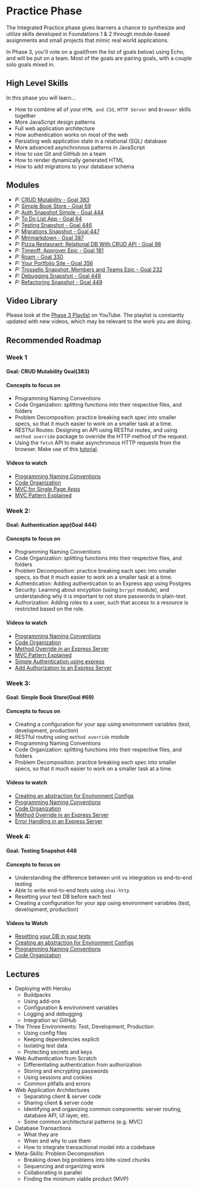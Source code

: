 # Practice Phase

The Integrated Practice phase gives learners a chance to synthesize and utilize skills developed in Foundations 1 & 2 through module-based assignments and small projects that mimic real world applications.

In Phase 3, you'll vote on a goal(from the list of goals below) using Echo, and will be put on a team. Most of the goals are pairing goals, with a couple solo goals mixed in.

## High Level Skills

In this phase you will learn…

- How to combine all of your `HTML and CSS`, `HTTP Server` and `Browser` skills together
- More JavaScript design patterns
- Full web application architecture
- How authentication works on most of the web
- Persisting web application state in a relational (SQL) database
- More advanced asynchronous patterns in JavaScript
- How to use Git and GitHub on a team
- How to render dynamically generated HTML
- How to add migrations to your database schema

## Modules

- _P:_ [CRUD Mutability - Goal 383](../../modules/CRUD-Mutability--Goal-383)
- _P:_ [Simple Book Store - Goal 69](../../modules/Simple-Book-Store--Goal-69)
- _P:_ [Auth Snapshot Simple - Goal 444](../../modules/Auth-Snapshot-Simple--Goal-444)
- _P:_ [To Do List App - Goal 64](../../modules/To-Do-List-App--Goal-64)
- _P:_ [Testing Snapshot - Goal 446](../../modules/Testing-Snapshot--Goal-446)
- _P:_ [Migrations Snapshot - Goal 447](../../modules/Migrations-Snapshot--Goal-447)
- _P:_ [Mmmarkdown - Goal 387](../../modules/Mmmarkdown--Goal-387)
- _P:_ [Pizza Restaurant: Relational DB With CRUD API - Goal 98](../../modules/Pizza-Restaurant-Relational-DB-Schema-With-CRUD-API--Goal-98)
- _P:_ [Timeoff: Approver Epic - Goal 181](../../modules/Timeoff-Approver-Epic--Goal-181)
- _P:_ [Roam - Goal 330](../../modules/Roam--Goal-330)
- _P:_ [Your Portfolio Site - Goal 356](../../modules/Your-Portfolio-Site--Goal-356)
- _P:_ [Trossello Snapshot: Members and Teams Epic - Goal 232](../../modules/Trosello-Snapshot-Members-And-Teams-Epic--Goal-232)
- _P:_ [Debugging Snapshot - Goal 448](../../modules/Debugging-Snapshot--Goal-448)
- _P:_ [Refactoring Snapshot - Goal 449](../../modules/Refactoring-Snapshot--Goal-449)

## Video Library

Please look at the [Phase 3 Playlist](https://www.youtube.com/playlist?list=PLcSbxZVkmW_gHJIVLffRGJ4FRXy9LNabc) on YouTube. The playlist is constantly updated with new videos, which may be relevant to the work you are doing.

## Recommended Roadmap

### Week 1

#### Goal: CRUD Mutability Goal(383)

#### Concepts to focus on
- Programming Naming Conventions
- Code Organization: splitting functions into their respective files, and folders
- Problem Decomposition: practice breaking each spec into smaller specs, so that it much easier to work on a smaller task at a time.
- RESTful Routes: Designing an API using RESTful routes, and using `method override` package to override the HTTP method of the request.
- Using the `fetch` API to make asynchronous HTTP requests from the browser. Make use of this [tutorial](https://davidwalsh.name/fetch).

#### Videos to watch
- [Programming Naming Conventions](https://www.youtube.com/watch?v=IMxfIUzoy5A&list=PLcSbxZVkmW_gHJIVLffRGJ4FRXy9LNabc&index=1)
- [Code Organization](https://www.youtube.com/watch?v=q4J3QjKlKlg&list=PLcSbxZVkmW_gHJIVLffRGJ4FRXy9LNabc&index=2)
- [MVC for Single Page Apps](https://www.youtube.com/watch?v=lJYTnhqh3-U&index=8&list=PLcSbxZVkmW_gHJIVLffRGJ4FRXy9LNabc)
- [MVC Pattern Explained](https://www.youtube.com/watch?v=dZCiCIVfe3s)

### Week 2:

#### Goal: Authentication app(Goal 444)

#### Concepts to focus on
- Programming Naming Conventions
- Code Organization: splitting functions into their respective files, and folders
- Problem Decomposition: practice breaking each spec into smaller specs, so that it much easier to work on a smaller task at a time.
- Authentication: Adding authentication to an Express app using Postgres
- Security: Learning about encyption (using `bcrypt` module), and understanding why it is important to not store passwords in plain-text.
- Authorization: Adding roles to a user, such that access to a resource is restricted based on the role.

#### Videos to watch
- [Programming Naming Conventions](https://www.youtube.com/watch?v=IMxfIUzoy5A&list=PLcSbxZVkmW_gHJIVLffRGJ4FRXy9LNabc&index=1)
- [Code Organization](https://www.youtube.com/watch?v=q4J3QjKlKlg&list=PLcSbxZVkmW_gHJIVLffRGJ4FRXy9LNabc&index=2)
- [Method Override in an Express Server](https://www.youtube.com/watch?v=RuvqCpY_Q50&index=10&list=PLcSbxZVkmW_gHJIVLffRGJ4FRXy9LNabc)
- [MVC Pattern Explained](https://www.youtube.com/watch?v=dZCiCIVfe3s)
- [Simple Authentication using express](https://www.youtube.com/watch?v=zY18L-wv0XU&list=PLcSbxZVkmW_gHJIVLffRGJ4FRXy9LNabc&index=3)
- [Add Authorization to an Express Server](https://www.youtube.com/watch?v=GLgNR1A0h_E&list=PLcSbxZVkmW_gHJIVLffRGJ4FRXy9LNabc&index=5)


### Week 3:

#### Goal: Simple Book Store(Goal #69)

#### Concepts to focus on
- Creating a configuration for your app using environment variables (test, development, production)
- RESTful routing using `method override` module
- Programming Naming Conventions
- Code Organization: splitting functions into their respective files, and folders
- Problem Decomposition: practice breaking each spec into smaller specs, so that it much easier to work on a smaller task at a time.

#### Videos to watch
- [Creating an abstraction for Environment Configs](https://www.youtube.com/watch?v=Yyh62EVrZO8&list=PLcSbxZVkmW_gHJIVLffRGJ4FRXy9LNabc&index=9)
- [Programming Naming Conventions](https://www.youtube.com/watch?v=IMxfIUzoy5A&list=PLcSbxZVkmW_gHJIVLffRGJ4FRXy9LNabc&index=1)
- [Code Organization](https://www.youtube.com/watch?v=q4J3QjKlKlg&list=PLcSbxZVkmW_gHJIVLffRGJ4FRXy9LNabc&index=2)
- [Method Override in an Express Server](https://www.youtube.com/watch?v=RuvqCpY_Q50&index=10&list=PLcSbxZVkmW_gHJIVLffRGJ4FRXy9LNabc)
- [Error Handling in an Express Server](https://www.youtube.com/watch?v=ngkqRXklna8&list=PLcSbxZVkmW_gHJIVLffRGJ4FRXy9LNabc&index=12)

### Week 4:

#### Goal: Testing Snapshot 446

#### Concepts to focus on
- Understanding the difference between unit vs integration vs end-to-end testing
- Able to write end-to-end tests using `chai-http`
- Resetting your test DB before each test
- Creating a configuration for your app using environment variables (test, development, production)

#### Videos to Watch
- [Resetting your DB in your tests](https://www.youtube.com/watch?v=dzRRLCEqfpY&list=PLcSbxZVkmW_gHJIVLffRGJ4FRXy9LNabc&index=6)
- [Creating an abstraction for Environment Configs](https://www.youtube.com/watch?v=Yyh62EVrZO8&list=PLcSbxZVkmW_gHJIVLffRGJ4FRXy9LNabc&index=9)
- [Programming Naming Conventions](https://www.youtube.com/watch?v=IMxfIUzoy5A&list=PLcSbxZVkmW_gHJIVLffRGJ4FRXy9LNabc&index=1)
- [Code Organization](https://www.youtube.com/watch?v=q4J3QjKlKlg&list=PLcSbxZVkmW_gHJIVLffRGJ4FRXy9LNabc&index=2)


## Lectures

- Deploying with Heroku
  - Buildpacks
  - Using add-ons
  - Configuration & environment variables
  - Logging and debugging
  - Integration w/ GitHub
- The Three Environments: Test, Development, Production
  - Using config files
  - Keeping dependencies explicit
  - Isolating test data
  - Protecting secrets and keys
- Web Authentication from Scratch
  - Differentiating authentication from authorization
  - Storing and encrypting passwords
  - Using sessions and cookies
  - Common pitfalls and errors
- Web Application Architectures
  - Separating client & server code
  - Sharing client & server code
  - Identifying and organizing common components: server routing, database API, UI layer, etc.
  - Some common architectural patterns (e.g. MVC)
- Database Transactions
  - What they are
  - When and why to use them
  - How to integrate transactional model into a codebase
- Meta-Skills: Problem Decomposition
  - Breaking down big problems into bite-sized chunks
  - Sequencing and organizing work
  - Collaborating in parallel
  - Finding the minimum viable product (MVP)

